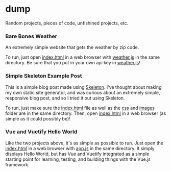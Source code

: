 # dump
Random projects, pieces of code, unfishined projects, etc.

### Bare Bones Weather

An extremely simple website that gets the weather by zip code.

To run, just open [index.html](bare-bones-weather/index.html) in a web browser with [weather.js](bare-bones-weather/weather.js) in the same directory. Be sure that you put in your own api key in [weather.js](bare-bones-weather/weather.js)!

### Simple Skeleton Example Post

This is a simple blog post made using [Skeleton](https://github.com/dhg/Skeleton). I've thought about making my own static site generator, and was curious about an extremely simple, responsive blog post, and so I tried it out using Skeleton.

To run, just make sure the [index.html](simple-skeleton-example-post/index.html) file as well as the [css](simple-skeleton-example-post/css) and [images](simple-skeleton-example-post/images) folder are in the same directory. Then, open [index.html](simple-skeleton-example-post/index.html) in a web browser (as simple as it could possibly be)!

### Vue and Vuetify Hello World

Like the two projects above, it's as simple as possible to run. Just open the [index.html](vue-and-vuetify-hello-world/index.html) in a web browser with [app.js](vue-and-vuetify-hello-world/app.js) in the same directory. It simply displays Hello World, but has Vue and Vuetify integrated as a simple starting point for learning, testing, and building things with the Vue.js framework.
